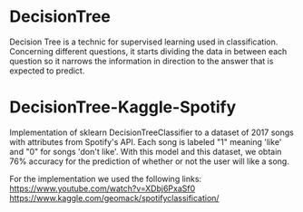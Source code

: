 # DecisionTree

Decision Tree is a technic for supervised learning used in classification. Concerning different questions, it starts dividing the data in between each question so it narrows the information in direction to the answer that is expected to predict.

# DecisionTree-Kaggle-Spotify

Implementation of sklearn DecisionTreeClassifier to a dataset of 2017 songs with attributes from Spotify's API. Each song is labeled "1" meaning 'like' and "0" for songs 'don't like'. With this model and this dataset, we obtain 76% accuracy for the prediction of whether or not the user will like a song.

For the implementation we used the following links:
https://www.youtube.com/watch?v=XDbj6PxaSf0
https://www.kaggle.com/geomack/spotifyclassification/

